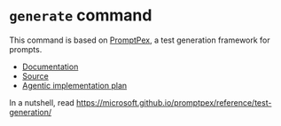 # `generate` command

This command is based on [PromptPex](https://github.com/microsoft/promptpex), a test generation framework for prompts.

- [Documentation](https://microsoft.github.com/promptpex)
- [Source](https://github.com/microsoft/promptpex/tree/dev)
- [Agentic implementation plan](https://github.com/microsoft/promptpex/blob/dev/.github/instructions/implementation.instructions.md)

In a nutshell, read https://microsoft.github.io/promptpex/reference/test-generation/

